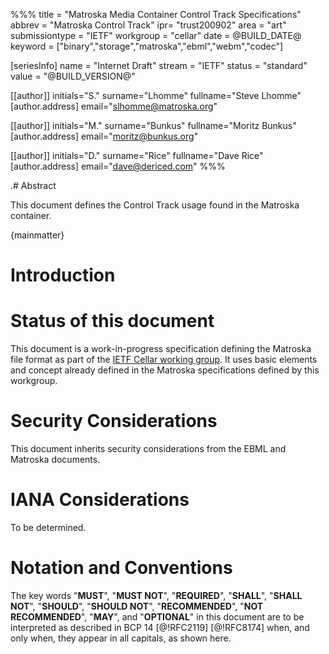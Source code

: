 %%%
title = "Matroska Media Container Control Track Specifications"
abbrev = "Matroska Control Track"
ipr= "trust200902"
area = "art"
submissiontype = "IETF"
workgroup = "cellar"
date = @BUILD_DATE@
keyword = ["binary","storage","matroska","ebml","webm","codec"]

[seriesInfo]
name = "Internet Draft"
stream = "IETF"
status = "standard"
value = "@BUILD_VERSION@"

[[author]]
initials="S."
surname="Lhomme"
fullname="Steve Lhomme"
[author.address]
email="slhomme@matroska.org"

[[author]]
initials="M."
surname="Bunkus"
fullname="Moritz Bunkus"
[author.address]
email="moritz@bunkus.org"

[[author]]
initials="D."
surname="Rice"
fullname="Dave Rice"
[author.address]
email="dave@dericed.com"
%%%

.# Abstract

This document defines the Control Track usage found in the Matroska container.

{mainmatter}

# Introduction

# Status of this document

This document is a work-in-progress specification defining the Matroska file format as part
of the [IETF Cellar working group](https://datatracker.ietf.org/wg/cellar/charter/).
It uses basic elements and concept already defined in the Matroska specifications defined by this workgroup.

# Security Considerations

This document inherits security considerations from the EBML and Matroska documents.

# IANA Considerations

To be determined.

# Notation and Conventions

The key words "**MUST**", "**MUST NOT**",
"**REQUIRED**", "**SHALL**", "**SHALL NOT**",
"**SHOULD**", "**SHOULD NOT**",
"**RECOMMENDED**", "**NOT RECOMMENDED**",
"**MAY**", and "**OPTIONAL**" in this document are to be interpreted as
described in BCP 14 [@!RFC2119] [@!RFC8174]
when, and only when, they appear in all capitals, as shown here.

